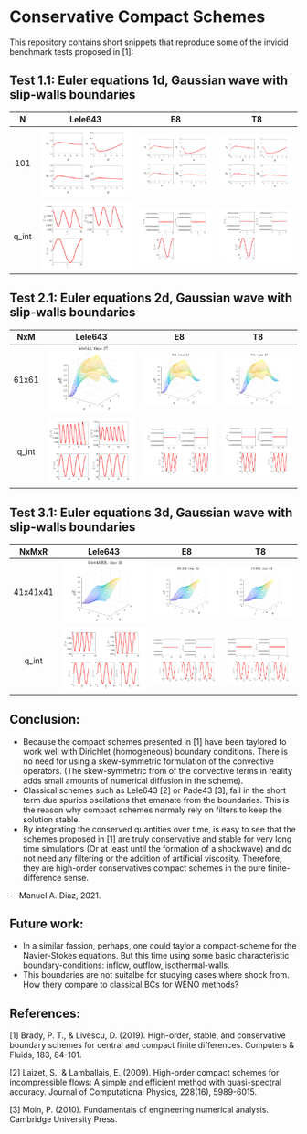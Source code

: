 # Conservative Compact Schemes #

This repository contains short snippets that reproduce some of the invicid benchmark tests proposed in [1]:

## Test 1.1: Euler equations 1d, Gaussian wave with slip-walls boundaries 

| N |   Lele643   |      E8      |      T8      |
|:-:|:-----------:|:------------:|:------------:|
101 | ![](figures/lele643_RK4_EE1d_IC1_Nx101.png) | ![](figures/E8_RK4_EE1d_IC1_Nx101.png) | ![](figures/T8_RK4_EE1d_IC1_Nx101.png)
q_int | ![](figures/lele643_RK4_EE1d_IC1_Nx101_conservation.png) | ![](figures/E8_RK4_EE1d_IC1_Nx101_conservation.png) | ![](figures/T8_RK4_EE1d_IC1_Nx101_conservation.png)

## Test 2.1: Euler equations 2d, Gaussian wave with slip-walls boundaries

| NxM |   Lele643   |      E8      |      T8      |
|:---:|:-----------:|:------------:|:------------:|
61x61 | ![](figures/lele643_RK4_EE2d_IC1_61x61.png) | ![](figures/E8_RK4_EE2d_IC1_61x61.png) | ![](figures/T8_RK4_EE2d_IC1_61x61.png)
q_int | ![](figures/lele643_RK4_EE2d_IC1_61x61_conservation.png) | ![](figures/E8_RK4_EE2d_IC1_61x61_conservation.png) | ![](figures/T8_RK4_EE2d_IC1_61x61_conservation.png)

## Test 3.1: Euler equations 3d, Gaussian wave with slip-walls boundaries

| NxMxR  |   Lele643   |      E8      |      T8      |
|:------:|:-----------:|:------------:|:------------:|
41x41x41 | ![](figures/lele643_RK4_EE3d_IC1_41x41x41.png) | ![](figures/E8_RK4_EE3d_IC1_41x41x41.png) | ![](figures/T8_RK4_EE3d_IC1_41x41x41.png)
q_int | ![](figures/lele643_RK4_EE3d_IC1_41x41x41_conservation.png) | ![](figures/E8_RK4_EE3d_IC1_41x41x41_conservation.png) | ![](figures/T8_RK4_EE3d_IC1_41x41x41_conservation.png)

## Conclusion:
* Because the compact schemes presented in [1] have been taylored to work well with Dirichlet (homogeneous) boundary conditions. There is no need for using a skew-symmetric formulation of the convective operators. (The skew-symmetric from of the convective terms in reality adds small amounts of numerical diffusion in the scheme).
* Classical schemes such as Lele643 [2] or Pade43 [3], fail in the short term due spurios oscilations that emanate from the boundaries. This is the reason why compact schemes normaly rely on filters to keep the solution stable.
* By integrating the conserved quantities over time, is easy to see that the schemes proposed in [1] are truly conservative and stable for very long time simulations (Or at least until the formation of a shockwave) and do not need any filtering or the addition of artificial viscosity. Therefore, they are high-order conservatives compact schemes in the pure finite-difference sense.

-- Manuel A. Diaz, 2021.

## Future work:
* In a similar fassion, perhaps, one could taylor a compact-scheme for the Navier-Stokes equations. But this time using some basic characteristic boundary-conditions: inflow, outflow, isothermal-walls.
* This boundaries are not suitalbe for studying cases where shock from. How thery compare to classical BCs for WENO methods?

## References:
[1] Brady, P. T., & Livescu, D. (2019). High-order, stable, and conservative boundary schemes for central and compact finite differences. Computers & Fluids, 183, 84-101.

[2] Laizet, S., & Lamballais, E. (2009). High-order compact schemes for incompressible flows: A simple and efficient method with quasi-spectral accuracy. Journal of Computational Physics, 228(16), 5989-6015.

[3] Moin, P. (2010). Fundamentals of engineering numerical analysis. Cambridge University Press.
